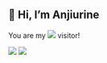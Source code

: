 ## 👋 Hi, I’m Anjiurine

You are my 
![](https://moe-counter.anjiurine.top/get/@suswhw?theme=rule34)
visitor!

![](https://github-readme-stats.anjiurine.top/api?username=Anjiurine&show_icons=true&count_private=true)
![](https://github-readme-stats.anjiurine.top/api/top-langs/?username=Anjiurine)

